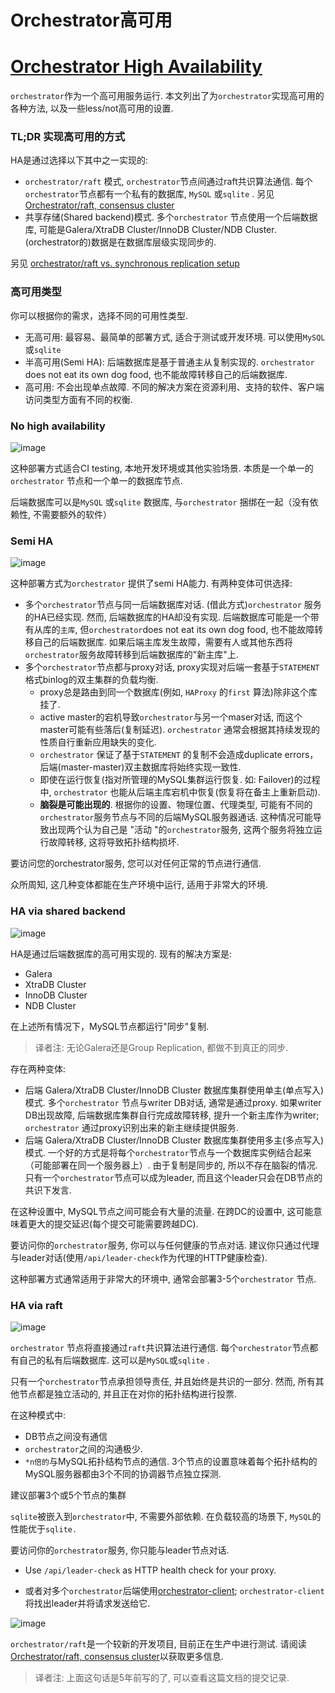 # Orchestrator高可用
# [Orchestrator High Availability](https://github.com/openark/orchestrator/blob/master/docs/high-availability.md)
`orchestrator`作为一个高可用服务运行. 本文列出了为`orchestrator`实现高可用的各种方法, 以及一些less/not高可用的设置.

### TL;DR 实现高可用的方式
HA是通过选择以下其中之一实现的:

* `orchestrator/raft` 模式, `orchestrator`节点间通过raft共识算法通信. 每个`orchestrator`节点都有一个私有的数据库, `MySQL` 或`sqlite` . 另见 [Orchestrator/raft, consensus cluster](https://github.com/Fanduzi/orchestrator-chn-doc/blob/master/Setup/部署/Orchestrator%20raft%2C%20consensus%20cluster.md)
* 共享存储(Shared backend)模式. 多个`orchestrator` 节点使用一个后端数据库, 可能是Galera/XtraDB Cluster/InnoDB Cluster/NDB Cluster. (orchestrator的)数据是在数据库层级实现同步的.

另见 [orchestrator/raft vs. synchronous replication setup](https://github.com/Fanduzi/orchestrator-chn-doc/blob/master/Setup/部署/orchestrator%20raft%20vs.%20synchronous%20replication%20setup.md)

### 高可用类型
你可以根据你的需求，选择不同的可用性类型.

* 无高可用: 最容易、最简单的部署方式, 适合于测试或开发环境. 可以使用`MySQL` 或`sqlite`
* 半高可用(Semi HA): 后端数据库是基于普通主从复制实现的. `orchestrator` does not eat its own dog food, 也不能故障转移自己的后端数据库.
* 高可用: 不会出现单点故障. 不同的解决方案在资源利用、支持的软件、客户端访问类型方面有不同的权衡.



### No high availability
![image](images/RKcild_9LBYlOFCLhgSLRMIZpTFTrTBdTkaxeEQsGJA.png)

这种部署方式适合CI testing, 本地开发环境或其他实验场景. 本质是一个单一的`orchestrator` 节点和一个单一的数据库节点.

后端数据库可以是`MySQL` 或`sqlite` 数据库, 与`orchestrator` 捆绑在一起（没有依赖性, 不需要额外的软件）



### Semi HA
![image](images/BIjP2MvFIWGIWGT1Q2uOFgsnJ7l4_-SisU_M-nNfXAI.png)

这种部署方式为`orchestrator` 提供了semi HA能力. 有两种变体可供选择:

* 多个`orchestrator`节点与同一后端数据库对话. (借此方式)`orchestrator` 服务的HA已经实现. 然而, 后端数据库的HA却没有实现. 后端数据库可能是一个带有从库的`主库`, 但`orchestrator`does not eat its own dog food, 也不能故障转移自己的后端数据库.
如果后端主库发生故障，需要有人或其他东西将`orchestrator`服务故障转移到后端数据库的"新主库"上.
* 多个`orchestrator`节点都与proxy对话, proxy实现对后端一套基于`STATEMENT` 格式binlog的双主集群的负载均衡.
   * proxy总是路由到同一个数据库(例如, `HAProxy` 的`first` 算法)除非这个库挂了.
   * active master的宕机导致`orchestrator`与另一个maser对话, 而这个master可能有些落后(复制延迟).  `orchestrator` 通常会根据其持续发现的性质自行重新应用缺失的变化.
   * `orchestrator` 保证了基于`STATEMENT` 的复制不会造成duplicate errors，后端(master-master)双主数据库将始终实现一致性.
   * 即使在运行恢复(指对所管理的MySQL集群运行恢复. 如: Failover)的过程中, `orchestrator` 也能从后端主库宕机中恢复(恢复将在备主上重新启动).
   * **脑裂是可能出现的**. 根据你的设置、物理位置、代理类型, 可能有不同的`orchestrator`服务节点与不同的后端MySQL服务器通话. 这种情况可能导致出现两个认为自己是 "活动 "的`orchestrator`服务, 这两个服务将独立运行故障转移, 这将导致拓扑结构损坏.

要访问您的orchestrator服务, 您可以对任何正常的节点进行通信.

众所周知, 这几种变体都能在生产环境中运行, 适用于非常大的环境.



### HA via shared backend
![image](images/NQ-ePOZ7dpey41yHy6LfSGOZ98AkOX1mxhM-wTSv7ms.png)

HA是通过后端数据库的高可用实现的. 现有的解决方案是:

* Galera
* XtraDB Cluster
* InnoDB Cluster
* NDB Cluster

在上述所有情况下，MySQL节点都运行"同步"复制.

> 译者注: 无论Galera还是Group Replication, 都做不到真正的同步.

存在两种变体:

* 后端 Galera/XtraDB Cluster/InnoDB Cluster 数据库集群使用单主(单点写入)模式. 多个`orchestrator` 节点与writer DB对话, 通常是通过proxy. 如果writer DB出现故障, 后端数据库集群自行完成故障转移, 提升一个新主库作为writer; `orchestrator` 通过proxy识别出来的新主继续提供服务.
* 后端 Galera/XtraDB Cluster/InnoDB Cluster 数据库集群使用多主(多点写入)模式. 一个好的方式是将每个`orchestrator`节点与一个数据库实例结合起来（可能部署在同一个服务器上）. 由于复制是同步的, 所以不存在脑裂的情况. 只有一个`orchestrator`节点可以成为leader, 而且这个leader只会在DB节点的共识下发言.

在这种设置中, MySQL节点之间可能会有大量的流量. 在跨DC的设置中, 这可能意味着更大的提交延迟(每个提交可能需要跨越DC).

要访问你的`orchestrator`服务, 你可以与任何健康的节点对话. 建议你只通过代理与leader对话(使用`/api/leader-check`作为代理的HTTP健康检查).

这种部署方式通常适用于非常大的环境中, 通常会部署3-5个`orchestrator` 节点.

### HA via raft
![image](images/50Axq5Tb-HSk4xdvGP1b5GUj-LK_FObapENI33iofeE.png)

`orchestrator` 节点将直接通过`raft`共识算法进行通信. 每个`orchestrator`节点都有自己的私有后端数据库. 这可以是`MySQL`或`sqlite` .

只有一个`orchestrator`节点承担领导责任, 并且始终是共识的一部分. 然而, 所有其他节点都是独立活动的, 并且正在对你的拓扑结构进行投票.

在这种模式中:

* DB节点之间没有通信
* `orchestrator`之间的沟通极少.
* `*n倍的`与MySQL拓扑结构节点的通信. 3个节点的设置意味着每个拓扑结构的MySQL服务器都由3个不同的协调器节点独立探测.

建议部署3个或5个节点的集群

`sqlite`被嵌入到`orchestrator`中, 不需要外部依赖. 在负载较高的场景下, `MySQL`的性能优于`sqlite.`

要访问你的`orchestrator`服务, 你只能与leader节点对话.

* Use `/api/leader-check` as HTTP health check for your proxy.

* 或者对多个`orchestrator`后端使用[orchestrator-client](https://github.com/Fanduzi/orchestrator-chn-doc/blob/master/Use/orchestrator-client.md); `orchestrator-client`将找出leader并将请求发送给它.

![image](images/dlnTL2c8qw-wWm2A91Y7zuMz0j-RLHGMH9FWPQlPJ9s.png)

`orchestrator/raft`是一个较新的开发项目, 目前正在生产中进行测试. 请阅读[Orchestrator/raft, consensus cluster](https://github.com/Fanduzi/orchestrator-chn-doc/blob/master/Setup/部署/Orchestrator%20raft%2C%20consensus%20cluster.md)以获取更多信息.

> 译者注: 上面这句话是5年前写的了, 可以查看这篇文档的提交记录.
